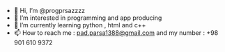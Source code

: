 - 👋 Hi, I’m @progprsazzzz
- 👀 I’m interested in programming and app producing
- 🌱 I’m currently learning python , html and c++
- 📫 How to reach me : pad.parsa1388@gmail.com and my number : +98 901 610 9372

<!---
progprsazzzz/progprsazzzz is a ✨ special ✨ repository because its `README.md` (this file) appears on your GitHub profile.
You can click the Preview link to take a look at your changes.
--->
